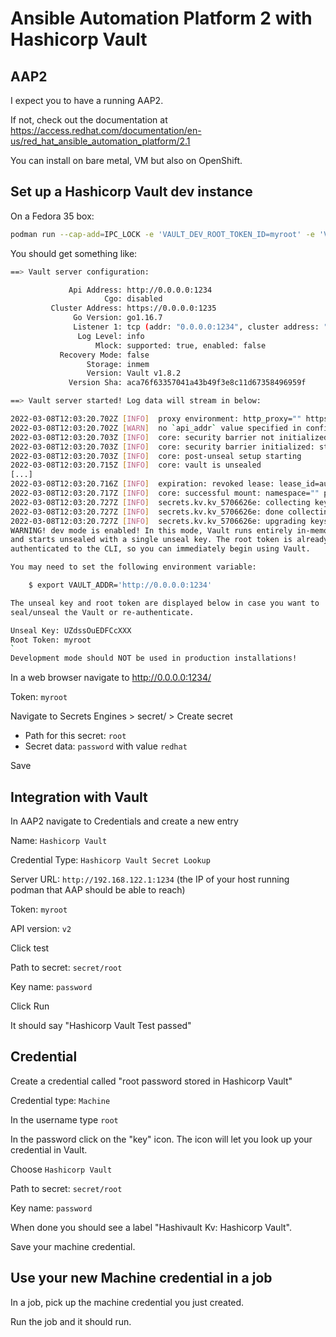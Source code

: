 # Ansible Automation Platform 2 with Hashicorp Vault

## AAP2

I expect you to have a running AAP2.

If not, check out the documentation at https://access.redhat.com/documentation/en-us/red_hat_ansible_automation_platform/2.1

You can install on bare metal, VM but also on OpenShift.

## Set up a Hashicorp Vault dev instance

On a Fedora 35 box:

```bash
podman run --cap-add=IPC_LOCK -e 'VAULT_DEV_ROOT_TOKEN_ID=myroot' -e 'VAULT_DEV_LISTEN_ADDRESS=0.0.0.0:1234' -p 1234:1234 vault
```

You should get something like:

```bash
==> Vault server configuration:

             Api Address: http://0.0.0.0:1234
                     Cgo: disabled
         Cluster Address: https://0.0.0.0:1235
              Go Version: go1.16.7
              Listener 1: tcp (addr: "0.0.0.0:1234", cluster address: "0.0.0.0:1235", max_request_duration: "1m30s", max_request_size: "33554432", tls: "disabled")
               Log Level: info
                   Mlock: supported: true, enabled: false
           Recovery Mode: false
                 Storage: inmem
                 Version: Vault v1.8.2
             Version Sha: aca76f63357041a43b49f3e8c11d67358496959f

==> Vault server started! Log data will stream in below:

2022-03-08T12:03:20.702Z [INFO]  proxy environment: http_proxy="" https_proxy="" no_proxy=""
2022-03-08T12:03:20.702Z [WARN]  no `api_addr` value specified in config or in VAULT_API_ADDR; falling back to detection if possible, but this value should be manually set
2022-03-08T12:03:20.703Z [INFO]  core: security barrier not initialized
2022-03-08T12:03:20.703Z [INFO]  core: security barrier initialized: stored=1 shares=1 threshold=1
2022-03-08T12:03:20.703Z [INFO]  core: post-unseal setup starting
2022-03-08T12:03:20.715Z [INFO]  core: vault is unsealed
[...]
2022-03-08T12:03:20.716Z [INFO]  expiration: revoked lease: lease_id=auth/token/root/h4afa6eed26d5421140a8956a38eea41bc5de28321f023cb53d0168d26ece4b0a
2022-03-08T12:03:20.717Z [INFO]  core: successful mount: namespace="" path=secret/ type=kv
2022-03-08T12:03:20.727Z [INFO]  secrets.kv.kv_5706626e: collecting keys to upgrade
2022-03-08T12:03:20.727Z [INFO]  secrets.kv.kv_5706626e: done collecting keys: num_keys=1
2022-03-08T12:03:20.727Z [INFO]  secrets.kv.kv_5706626e: upgrading keys finished
WARNING! dev mode is enabled! In this mode, Vault runs entirely in-memory
and starts unsealed with a single unseal key. The root token is already
authenticated to the CLI, so you can immediately begin using Vault.

You may need to set the following environment variable:

    $ export VAULT_ADDR='http://0.0.0.0:1234'

The unseal key and root token are displayed below in case you want to
seal/unseal the Vault or re-authenticate.

Unseal Key: UZdssOuEDFCcXXX
Root Token: myroot
`
Development mode should NOT be used in production installations!
```

In a web browser navigate to http://0.0.0.0:1234/

Token: `myroot`

Navigate to Secrets Engines > secret/ > Create secret

- Path for this secret: `root`
- Secret data: `password` with value `redhat`

Save

## Integration with Vault

In AAP2 navigate to Credentials and create a new entry

Name: `Hashicorp Vault`

Credential Type: `Hashicorp Vault Secret Lookup`

Server URL: `http://192.168.122.1:1234` (the IP of your host running podman that AAP should be able to reach)

Token: `myroot`

API version: `v2`

Click test

Path to secret: `secret/root`

Key name: `password`

Click Run

It should say "Hashicorp Vault Test passed"

## Credential

Create a credential called "root password stored in Hashicorp Vault"

Credential type: `Machine`

In the username type `root`

In the password click on the "key" icon. The icon will let you look up your credential in Vault.

Choose `Hashicorp Vault`

Path to secret: `secret/root`

Key name: `password`

When done you should see a label "Hashivault Kv: Hashicorp Vault".

Save your machine credential.

## Use your new Machine credential in a job

In a job, pick up the machine credential you just created.

Run the job and it should run.


